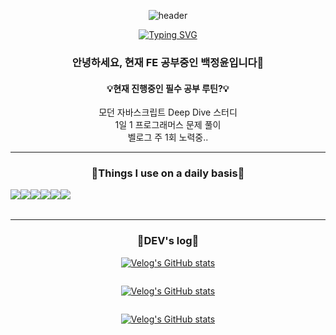 <div align="center"> 

![header](https://capsule-render.vercel.app/api?type=wave&color=CBE4DE&height=150&section=header&fontSize=90)

[![Typing SVG](https://readme-typing-svg.demolab.com?font=Alkatra&weight=500&size=45&duration=4000&pause=3&color=393E46&center=false&vCenter=false&multiline=true&repeat=true&width=800&height=80&lines=Hello,+Jeongyoon's+GitHub!👻)](https://git.io/typing-svg)

  <h3>안녕하세요, 현재 FE 공부중인 백정윤입니다🧸</h3> 
 <h4> 💡현재 진행중인 필수 공부 루틴?💡</h4>

  모던 자바스크립트 Deep Dive 스터디<br />
  1일 1 프로그래머스 문제 풀이<br />
  벨로그 주 1회 노력중..
  </div>
  
---
<div align="center"> 
  
<h3> 🥨Things I use on a daily basis🥨 </h3>

<div style="display:flex; flex-direction:row;">
        <img
          src="https://img.shields.io/badge/react-61DAFB?style=for-the-badge&logo=React&logoColor=white" />
        <img
          src="https://img.shields.io/badge/javascript-F7DF1E?style=for-the-badge&logo=javascript&logoColor=black" />
        <img
          src="https://img.shields.io/badge/html5-E34F26?style=for-the-badge&logo=html5&logoColor=white" />
        <img
          src="https://img.shields.io/badge/css-1572B6?style=for-the-badge&logo=css3&logoColor=white" />
       <br />
        <br />
        <img
          src="https://img.shields.io/badge/figma-F24E1E?style=for-the-badge&logo=figma&logoColor=white" />
          <img
          src="https://img.shields.io/badge/github-181717?style=for-the-badge&logo=github&logoColor=white" />
        </div>
  
 ---
<h3> 🍪DEV's log🍪 </h3>

[![Velog's GitHub stats](https://velog-readme-stats.vercel.app/api/badge?name=runmanggo)](https://velog.io/@runmanggo) 

<div style="display: flex; flex-direction: column">
  
  [![Velog's GitHub stats](https://velog-readme-stats.vercel.app/api/list?name=runmanggo)](https://velog.io/@runmanggo) 
</div>
<div>  
  
  [![Velog's GitHub stats](https://velog-readme-stats.vercel.app/api?name=runmanggo&color=dark)](https://velog.io/@runmanggo)
</div>
</div>
    


  
    
